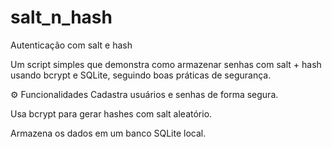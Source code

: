 # salt_n_hash
Autenticação com salt e hash

Um script simples que demonstra como armazenar senhas com salt + hash usando bcrypt e SQLite, seguindo boas práticas de segurança.

⚙️ Funcionalidades
Cadastra usuários e senhas de forma segura.

Usa bcrypt para gerar hashes com salt aleatório.

Armazena os dados em um banco SQLite local.
